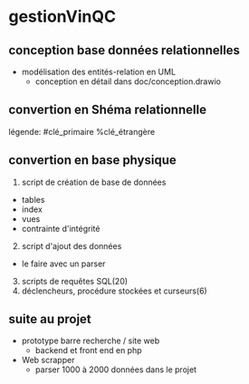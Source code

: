# gestionVinQC

## conception base données relationnelles

- modélisation des entités-relation en UML
  - conception en détail dans doc/conception.drawio

## convertion en Shéma relationnelle

légende: #clé_primaire %clé_étrangère

## convertion en base physique

1) script de création de base de données
  - tables
  - index
  - vues
  - contrainte d'intégrité
2) script d'ajout des données
  - le faire avec un parser 
3) scripts de requêtes SQL(20)
4) déclencheurs, procédure stockées et curseurs(6)

## suite au projet

- prototype barre recherche / site web
  - backend et front end en php
- Web scrapper
  - parser 1000 à 2000 données dans le projet
